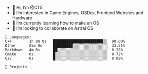 - 👋 Hi, I’m @CT5
- 👀 I’m interested in Game Engines, OSDev, Frontend Websites and Hardware
- 🌱 I’m currently learning how to make an OS
- 💞️ I’m looking to collaborate on Astral OS

```text
💾 Languages:
C++        1h 9m 0s   ███████████████████████░░  90.00%
Other      25m 0s     █████████░░░░░░░░░░░░░░░░  33.51%
Markdown   4m 0s      ██░░░░░░░░░░░░░░░░░░░░░░░  6.28%
Cmake      0s         █░░░░░░░░░░░░░░░░░░░░░░░░  0.72%
Csv        0s         █░░░░░░░░░░░░░░░░░░░░░░░░  0.09%

💼 Projects:
```
<!---
Cherrytree56567/Cherrytree56567 is a ✨ special ✨ repository because its `README.md` (this file) appears on your GitHub profile.
You can click the Preview link to take a look at your changes. 
--->
